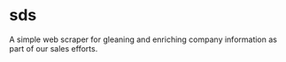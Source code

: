 # sds
A simple web scraper for gleaning and enriching company information as part of our sales efforts.
